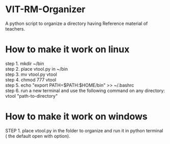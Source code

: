 # VIT-RM-Organizer
A python script to organize a directory having Reference material of teachers.

# How to make it work on linux
step 1. mkdir ~/bin <br>
step 2. place vtool.py in ~/bin<br>
step 3. mv vtool.py vtool<br>
step 4. chmod 777 vtool<br>
step 5. echo "export PATH=\$PATH:\$HOME/bin" >> ~/.bashrc<br>
step 6. run a new terminal and use the following command on any directory:  vtool "path-to-directory" <br>

# How to make it work on windows
STEP 1. place vtool.py in the folder to organize and run it in python terminal ( the default open with option).<br>
